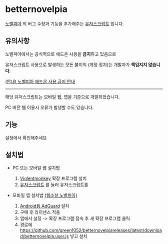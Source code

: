 # betternovelpia

[노벨피아](https://novelpia.com/) 의 버그 수정과 기능을 추가해주는  [유저스크립트](https://en.wikipedia.org/wiki/Userscript) 입니다.

## 유의사항

노벨피아에서는 공식적으로 애드온 사용을 **금지**하고 있음으로

유저스크립트 사용으로 발생하는 모든 불이익 (계정 정지)는 개발자가 **책임지지 않습니다**.

[(안내) 노벨피아 애드온 사용 금지 안내](https://novelpia.com/notice/all/view_559835)

<hr>

해당 유저스크립트는 모바일 웹, 앱을 기준으로 개발되었습니다.

PC 버전 웹 이용시 오류가 발생할 수도 있습니다.

## 기능

설정에서 확인해주세요

## 설치법

* PC 또는 모바일 웹 설치법
    1. [Violentmonkey](https://violentmonkey.github.io/get-it/) 확장 프로그렘 설치
    2. [유저스크립트](https://github.com/green1052/betternovelpiareleases/latest/download/betternovelpia.user.js) 를 눌러 유저스크립트를


* 모바일 앱 설치법 [(웹소설 노벨피아)](https://play.google.com/store/apps/details?id=com.novelpia.android.me)
    1. [Android용 AdGuard](https://adguard.com/ko/adguard-android/overview.html) 설치
    2. 구매 후 라이센스 적용
    3. 앱에서 설정 -> 확장 프로그램 접속 후 새 확장 프로그램 클릭
    4. 경로에 https://github.com/green1052/betternovelpiareleases/latest/download/betternovelpia.user.js 넣고 설치